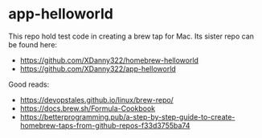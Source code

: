 # app-helloworld

This repo hold test code in creating a brew tap for Mac.  Its sister repo can be found here:

- https://github.com/XDanny322/homebrew-helloworld
- https://github.com/XDanny322/app-helloworld

Good reads:
- https://devopstales.github.io/linux/brew-repo/
- https://docs.brew.sh/Formula-Cookbook
- https://betterprogramming.pub/a-step-by-step-guide-to-create-homebrew-taps-from-github-repos-f33d3755ba74
